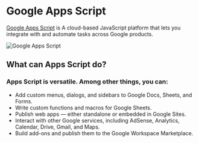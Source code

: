 # Google Apps Script

[Google Apps Script](https://developers.google.com/apps-script/overview) is A cloud-based JavaScript platform that lets you integrate with and automate tasks across Google products.

![Google Apps Script](https://developers.google.com/apps-script/images/landing-page-hero.svg)


## What can Apps Script do?
### Apps Script is versatile. Among other things, you can:
  * Add custom menus, dialogs, and sidebars to Google Docs, Sheets, and Forms.
  * Write custom functions and macros for Google Sheets.
  * Publish web apps — either standalone or embedded in Google Sites.
  * Interact with other Google services, including AdSense, Analytics, Calendar, Drive, Gmail, and Maps.
  * Build add-ons and publish them to the Google Workspace Marketplace.
